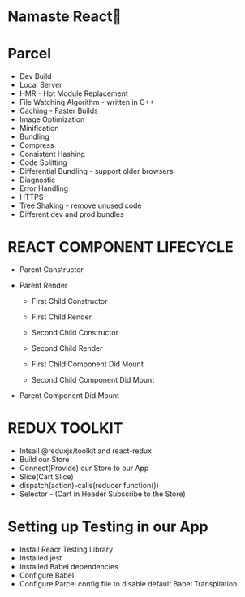 # Namaste React🚀

# Parcel

- Dev Build
- Local Server
- HMR - Hot Module Replacement
- File Watching Algorithm - written in C++
- Caching - Faster Builds
- Image Optimization
- Minification
- Bundling
- Compress
- Consistent Hashing
- Code Splitting
- Differential Bundling - support older browsers
- Diagnostic
- Error Handling
- HTTPS
- Tree Shaking - remove unused code
- Different dev and prod bundles

# REACT COMPONENT LIFECYCLE

- Parent Constructor
- Parent Render

  - First Child Constructor
  - First Child Render

  - Second Child Constructor
  - Second Child Render

  - First Child Component Did Mount
  - Second Child Component Did Mount

- Parent Component Did Mount

# REDUX TOOLKIT

- Intsall @reduxjs/toolkit and react-redux
- Build our Store
- Connect(Provide) our Store to our App
- Slice(Cart Slice)
- dispatch(action)-calls(reducer function())
- Selector - (Cart in Header Subscribe to the Store)

# Setting up Testing in our App

- Install Reacr Testing Library
- Installed jest
- Installed Babel dependencies
- Configure Babel
- Configure Parcel config file to disable default Babel Transpilation

